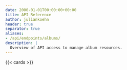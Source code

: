 ```yaml
---
date: 2000-01-01T00:00:00+00:00
title: API Reference
author: juliankoehn
header: true
separator: true
aliases:
- /api/endpoints/albums/
description: |
  Overview of API access to manage album resources.
---
```


{{< cards >}}